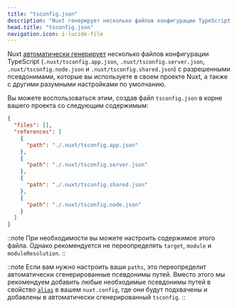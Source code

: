 ```yaml
---
title: "tsconfig.json"
description: "Nuxt генерирует несколько файлов конфигурации TypeScript с разумными настройками по умолчанию и вашими псевдонимами."
head.title: "tsconfig.json"
navigation.icon: i-lucide-file
---
```


Nuxt [автоматически генерирует](/docs/guide/concepts/typescript) несколько файлов конфигурации TypeScript (`.nuxt/tsconfig.app.json`, `.nuxt/tsconfig.server.json`, `.nuxt/tsconfig.node.json` и `.nuxt/tsconfig.shared.json`) с разрешенными псевдонимами, которые вы используете в своем проекте Nuxt, а также с другими разумными настройками по умолчанию.

Вы можете воспользоваться этим, создав файл `tsconfig.json` в корне вашего проекта со следующим содержимым:

```json [tsconfig.json]
{
  "files": [],
  "references": [
    {
      "path": "./.nuxt/tsconfig.app.json"
    },
    {
      "path": "./.nuxt/tsconfig.server.json"
    },
    {
      "path": "./.nuxt/tsconfig.shared.json"
    },
    {
      "path": "./.nuxt/tsconfig.node.json"
    }
  ]
}
```

::note
При необходимости вы можете настроить содержимое этого файла. Однако рекомендуется не переопределять `target`, `module` и `moduleResolution`.
::

::note
Если вам нужно настроить ваши `paths`, это переопределит автоматически сгенерированные псевдонимы путей. Вместо этого мы рекомендуем добавить любые необходимые псевдонимы путей в свойство [`alias`](/docs/api/nuxt-config#alias) в вашем `nuxt.config`, где они будут подхвачены и добавлены в автоматически сгенерированный `tsconfig`.
::